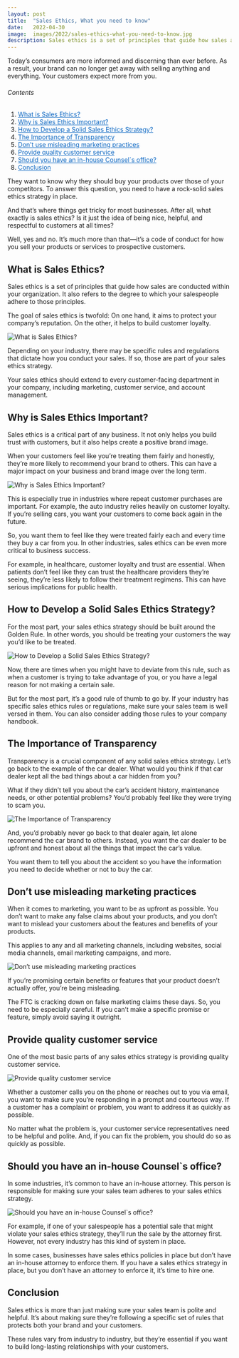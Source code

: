 ```yaml
---
layout: post
title:  "Sales Ethics, What you need to know"
date:   2022-04-30
image:  images/2022/sales-ethics-what-you-need-to-know.jpg
description: Sales ethics is a set of principles that guide how sales are conducted within your organization.
---
```



Today’s consumers are more informed and discerning than ever before. As a result, your brand can no longer get away with selling anything and everything. Your customers expect more from you.

<h6>Contents</h6>

<ol>
  <li><a href="#go1" style="color: #0A66C2"> What is Sales Ethics? </a></li>
  <li><a href="#go2" style="color: #0A66C2"> Why is Sales Ethics Important? </a></li>
  <li><a href="#go3" style="color: #0A66C2"> How to Develop a Solid Sales Ethics Strategy? </a></li>
  <li><a href="#go4" style="color: #0A66C2"> The Importance of Transparency </a></li>
  <li><a href="#go5" style="color: #0A66C2"> Don’t use misleading marketing practices </a></li>
  <li><a href="#go6" style="color: #0A66C2"> Provide quality customer service </a></li>
  <li><a href="#go7" style="color: #0A66C2"> Should you have an in-house Counsel`s office? </a></li>
  <li><a href="#go8" style="color: #0A66C2"> Conclusion </a></li>
</ol> 

They want to know why they should buy your products over those of your competitors. To answer this question, you need to have a rock-solid sales ethics strategy in place.

And that’s where things get tricky for most businesses. After all, what exactly is sales ethics? Is it just the idea of being nice, helpful, and respectful to customers at all times?

Well, yes and no. It’s much more than that—it’s a code of conduct for how you sell your products or services to prospective customers.

<a id="go1"> </a>
## What is Sales Ethics?

Sales ethics is a set of principles that guide how sales are conducted within your organization. It also refers to the degree to which your salespeople adhere to those principles.

The goal of sales ethics is twofold: On one hand, it aims to protect your company’s reputation. On the other, it helps to build customer loyalty.

![What is Sales Ethics?](/images/2022/04/30/What-is-Sales-Ethics.jpg)

Depending on your industry, there may be specific rules and regulations that dictate how you conduct your sales. If so, those are part of your sales ethics strategy.

Your sales ethics should extend to every customer-facing department in your company, including marketing, customer service, and account management.

<a id="go2"> </a>
## Why is Sales Ethics Important?

Sales ethics is a critical part of any business. It not only helps you build trust with customers, but it also helps create a positive brand image.

When your customers feel like you’re treating them fairly and honestly, they’re more likely to recommend your brand to others. This can have a major impact on your business and brand image over the long term.

![Why is Sales Ethics Important?](/images/2022/04/30/Why-is-Sales-Ethics-Important.jpg)

This is especially true in industries where repeat customer purchases are important. For example, the auto industry relies heavily on customer loyalty. If you’re selling cars, you want your customers to come back again in the future.

So, you want them to feel like they were treated fairly each and every time they buy a car from you. In other industries, sales ethics can be even more critical to business success.

For example, in healthcare, customer loyalty and trust are essential. When patients don’t feel like they can trust the healthcare providers they’re seeing, they’re less likely to follow their treatment regimens. This can have serious implications for public health.

<a id="go3"> </a>
## How to Develop a Solid Sales Ethics Strategy?

For the most part, your sales ethics strategy should be built around the Golden Rule. In other words, you should be treating your customers the way you’d like to be treated.

![How to Develop a Solid Sales Ethics Strategy?](/images/2022/04/30/How-to-Develop-a-Solid-Sales-Ethics-Strategy.jpg)

Now, there are times when you might have to deviate from this rule, such as when a customer is trying to take advantage of you, or you have a legal reason for not making a certain sale.

But for the most part, it’s a good rule of thumb to go by. If your industry has specific sales ethics rules or regulations, make sure your sales team is well versed in them. You can also consider adding those rules to your company handbook.

<a id="go4"> </a>
## The Importance of Transparency

Transparency is a crucial component of any solid sales ethics strategy. Let’s go back to the example of the car dealer. What would you think if that car dealer kept all the bad things about a car hidden from you?

What if they didn’t tell you about the car’s accident history, maintenance needs, or other potential problems? You’d probably feel like they were trying to scam you.

![The Importance of Transparency](/images/2022/04/30/The-Importance-of-Transparency.jpg)

And, you’d probably never go back to that dealer again, let alone recommend the car brand to others. Instead, you want the car dealer to be upfront and honest about all the things that impact the car’s value.

You want them to tell you about the accident so you have the information you need to decide whether or not to buy the car.

<a id="go5"> </a>
## Don’t use misleading marketing practices

When it comes to marketing, you want to be as upfront as possible. You don’t want to make any false claims about your products, and you don’t want to mislead your customers about the features and benefits of your products.

This applies to any and all marketing channels, including websites, social media channels, email marketing campaigns, and more.

![Don’t use misleading marketing practices](/images/2022/04/30/Dont-use-misleading-marketing-practices.jpg)

If you’re promising certain benefits or features that your product doesn’t actually offer, you’re being misleading.

The FTC is cracking down on false marketing claims these days. So, you need to be especially careful. If you can’t make a specific promise or feature, simply avoid saying it outright.

<a id="go6"> </a>
## Provide quality customer service

One of the most basic parts of any sales ethics strategy is providing quality customer service.

![Provide quality customer service](/images/2022/04/30/Provide-quality-customer-service.jpg)

Whether a customer calls you on the phone or reaches out to you via email, you want to make sure you’re responding in a prompt and courteous way. If a customer has a complaint or problem, you want to address it as quickly as possible.

No matter what the problem is, your customer service representatives need to be helpful and polite. And, if you can fix the problem, you should do so as quickly as possible.

<a id="go7"> </a>
## Should you have an in-house Counsel`s office?

In some industries, it’s common to have an in-house attorney. This person is responsible for making sure your sales team adheres to your sales ethics strategy.

![Should you have an in-house Counsel`s office?](/images/2022/04/30/Should-you-have-an-in-house-Counsels-office.jpg)

For example, if one of your salespeople has a potential sale that might violate your sales ethics strategy, they’ll run the sale by the attorney first. However, not every industry has this kind of system in place.

In some cases, businesses have sales ethics policies in place but don’t have an in-house attorney to enforce them. If you have a sales ethics strategy in place, but you don’t have an attorney to enforce it, it’s time to hire one.

<a id="go8"> </a>
## Conclusion

Sales ethics is more than just making sure your sales team is polite and helpful. It’s about making sure they’re following a specific set of rules that protects both your brand and your customers.

These rules vary from industry to industry, but they’re essential if you want to build long-lasting relationships with your customers.
